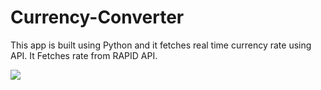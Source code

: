 # Currency-Converter
This app is built using Python and it fetches real time currency rate using API.
It Fetches rate from RAPID API.

<img src="#"> </src>

